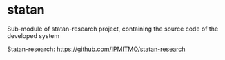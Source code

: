 # statan
Sub-module of statan-research project, containing the source code of the developed system

Statan-research: https://github.com/IPMITMO/statan-research
